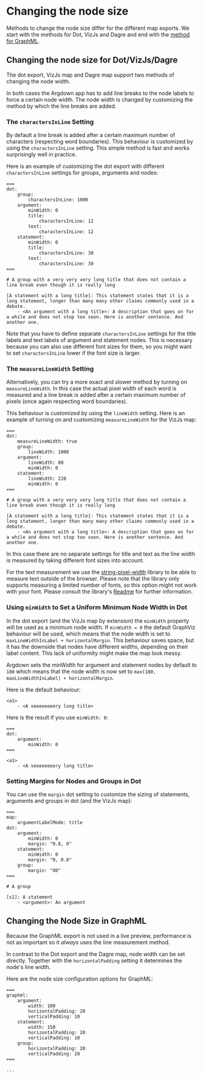 # Changing the node size

Methods to change the node size differ for the different map exports. We start with the methods for Dot, VizJs and Dagre and end with the [method for GraphML](#changing-the-node-size-in-graphml).

## Changing the node size for Dot/VizJs/Dagre

The dot export, VizJs map and Dagre map support two methods of changing the node width.

In both cases the Argdown app has to add line breaks to the node labels to force a certain node width. The node width is changed by customizing the method by which the line breaks are added.

### The `charactersInLine` Setting

By default a line break is added after a certain maximum number of characters (respecting word boundaries). This behaviour is customized by using the `charactersInLine` setting. This simple method is fast and works surprisingly well in practice.

Here is an example of customizing the dot export with different `charactersInLine` settings for groups, arguments and nodes:

```argdown
===
dot:
    group:
        charactersInLine: 1000
    argument:
        minWidth: 0
        title:
            charactersInLine: 12
        text:
            charactersInLine: 12
    statement:
        minWidth: 0
        title:
            charactersInLine: 30
        text:
            charactersInLine: 30
===

# A group with a very very very long title that does not contain a line break even though it is really long

[A statement with a long title]: This statement states that it is a long statement, longer than many many other claims commonly used in a debate.
    - <An argument with a long title>: A description that goes on for a while and does not stop too soon. Here is another sentence. And another one.

```

Note that you have to define separate `charactersInLine` settings for the title labels and text labels of argument and statement nodes. This is necessary because you can also use different font sizes for them, so you might want to set `charactersInLine` lower if the font size is larger.

### The `measureLineWidth` Setting

Alternatively, you can try a more exact and slower method by turning on `measureLineWidth`. In this case the actual pixel width of each word is measured and a line break is added after a certain maximum number of pixels (once again respecting word boundaries).

This behaviour is customized by using the `lineWidth` setting. Here is an example of turning on and customizing `measureLineWidth` for the VizJs map:

```argdown
===
dot:
    measureLineWidth: true
    group:
        lineWidth: 1000
    argument:
        lineWidth: 80
        minWidth: 0
    statement:
        lineWidth: 220
        minWidth: 0
===

# A group with a very very very long title that does not contain a line break even though it is really long

[A statement with a long title]: This statement states that it is a long statement, longer than many many other claims commonly used in a debate.
    - <An argument with a long title>: A description that goes on for a while and does not stop too soon. Here is another sentence. And another one.
```

In this case there are no separate settings for title and text as the line width is measured by taking different font sizes into account.

For the text measurement we use the [string-pixel-width](https://github.com/adambisek/string-pixel-width) library to be able to measure text outside of the browser. Please note that the library only supports measuring a limited number of fonts, so this option might not work with your font. Please consult the library's [Readme](https://github.com/adambisek/string-pixel-width#readme) for further information.

### Using `minWidth` to Set a Uniform Minimum Node Width in Dot

In the dot export (and the VizJs map by extension) the `minWidth` property will be used as a minimum node width. If `minWidth = 0` the default GraphViz behaviour will be used, which means that the node width is set to `maxLineWidthInLabel + horizontalMargin`. This behaviour saves space, but it has the downside that nodes have different widths, depending on their label content. This lack of uniformity might make the map look messy.

Argdown sets the minWidth for argument and statement nodes by default to `180` which means that the node width is now set to `max(180, maxLineWidthInLabel) + horizontalMargin`.

Here is the default behaviour:

```argdown
<a1>
    - <A veeeeeeeery long title>
```

Here is the result if you use `minWidth: 0`:

```argdown
===
dot:
    argument:
        minWidth: 0
===

<a1>
    - <A veeeeeeeery long title>
```

### Setting Margins for Nodes and Groups in Dot

You can use the `margin` dot setting to customize the sizing of statements, arguments and groups in dot (and the VizJs map):

```argdown
===
map:
    argumentLabelMode: title
dot:
    argument:
        minWidth: 0
        margin: "0.8, 0"
    statement:
        minWidth: 0
        margin: "0, 0.8"
    group:
        margin: "80"
===

# A group

[s1]: A statement
    - <argument>: An argument
```

## Changing the Node Size in GraphML

Because the GraphML export is not used in a live preview, performance is not as important so it _always_ uses the line measurement method.

In contrast to the Dot export and the Dagre map, node width can be set directly. Together with the `horizontalPadding` setting it determines the node's line width.

Here are the node size configuration options for GraphML:

```argdown
===
graphml:
    argument:
        width: 100
        horizontalPadding: 20
        verticalPadding: 10
    statement:
        width: 150
        horizontalPadding: 20
        verticalPadding: 10
    group:
        horizontalPadding: 20
        verticalPadding: 20
===

...
```
